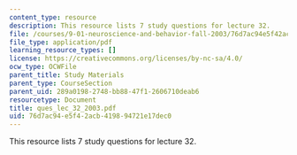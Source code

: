 ```yaml
---
content_type: resource
description: This resource lists 7 study questions for lecture 32.
file: /courses/9-01-neuroscience-and-behavior-fall-2003/76d7ac94e5f42acb419894721e17dec0_ques_lec_32_2003.pdf
file_type: application/pdf
learning_resource_types: []
license: https://creativecommons.org/licenses/by-nc-sa/4.0/
ocw_type: OCWFile
parent_title: Study Materials
parent_type: CourseSection
parent_uid: 289a0198-2748-bb88-47f1-2606710deab6
resourcetype: Document
title: ques_lec_32_2003.pdf
uid: 76d7ac94-e5f4-2acb-4198-94721e17dec0
---
```

This resource lists 7 study questions for lecture 32.
